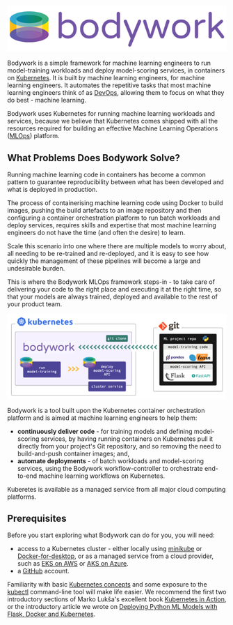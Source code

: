 #

![bodywork](images/bodywork_logo.png)

Bodywork is a simple framework for machine learning engineers to run model-training workloads and deploy model-scoring services, in containers on [Kubernetes](https://en.wikipedia.org/wiki/Kubernetes). It is built by machine learning engineers, for machine learning engineers. It automates the repetitive tasks that most machine learning engineers think of as [DevOps](https://en.wikipedia.org/wiki/DevOps), allowing them to focus on what they do best - machine learning.

Bodywork uses Kubernetes for running machine learning workloads and services, because we believe that Kubernetes comes shipped with all the resources required for building an effective Machine Learning Operations ([MLOps](https://en.wikipedia.org/wiki/MLOps)) platform.

## What Problems Does Bodywork Solve?

Running machine learning code in containers has become a common pattern to guarantee reproducibility between what has been developed and what is deployed in production.

The process of containerising machine learning code using Docker to build images, pushing the build artefacts to an image repository and then configuring a container orchestration platform to run batch workloads and deploy services, requires skills and expertise that most machine learning engineers do not have the time (and often the desire) to learn.

Scale this scenario into one where there are multiple models to worry about, all needing to be re-trained and re-deployed, and it is easy to see how quickly the management of these pipelines will become a large and undesirable burden.

This is where the Bodywork MLOps framework steps-in - to take care of delivering your code to the right place and executing it at the right time, so that your models are always trained, deployed and available to the rest of your product team.

![bodywork_diagram](images/bodywork_diagram.png)

Bodywork is a tool built upon the Kubernetes container orchestration platform and is aimed at machine learning engineers to help them:

- **continuously deliver code** - for training models and defining model-scoring services, by having running containers on Kubernetes pull it directly from your project's Git repository, and so removing the need to build-and-push container images; and,
- **automate deployments** - of batch workloads and model-scoring services, using the Bodywork workflow-controller to orchestrate end-to-end machine learning workflows on Kubernetes.

Kuberetes is available as a managed service from all major cloud computing platforms.

## Prerequisites

Before you start exploring what Bodywork can do for you, you will need:

- access to a Kubernetes cluster - either locally using [minikube](https://minikube.sigs.k8s.io/docs/) or [Docker-for-desktop](https://www.docker.com/products/docker-desktop), or as a managed service from a cloud provider, such as [EKS on AWS](https://aws.amazon.com/eks) or [AKS on Azure](https://azure.microsoft.com/en-us/services/kubernetes-service/).
- a [GitHub](https://github.com) account.

Familiarity with basic [Kubernetes concepts](https://kubernetes.io/docs/concepts/) and some exposure to the [kubectl](https://kubernetes.io/docs/reference/kubectl/overview/) command-line tool will make life easier. We recommend the first two introductory sections of Marko Lukša's excellent book [Kubernetes in Action](https://www.manning.com/books/kubernetes-in-action?query=kubernetes), or the introductory article we wrote on [Deploying Python ML Models with Flask, Docker and Kubernetes](https://alexioannides.com/2019/01/10/deploying-python-ml-models-with-flask-docker-and-kubernetes/).
